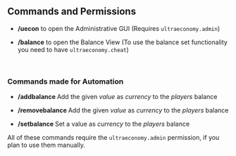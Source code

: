 ## Commands and Permissions

* **/uecon** to open the Administrative GUI
(Requires ``ultraeconomy.admin``)

* **/balance** to open the Balance View
(To use the balance set functionality you need to have ``ultraeconomy.cheat``)

<br>

### Commands made for Automation

* **/addbalance <Player> <Currency> <Value>**
  Add the given *value* as *currency* to the *players* balance
  
* **/removebalance <Player> <Currency> <Value>**
  Add the given *value* as *currency* to the *players* balance
  
* **/setbalance <Player> <Currency> <Value>**
  Set a value as *currency* to the *players* balance

All of these commands require the ``ultraeconomy.admin`` permission, if you plan to use them manually.
